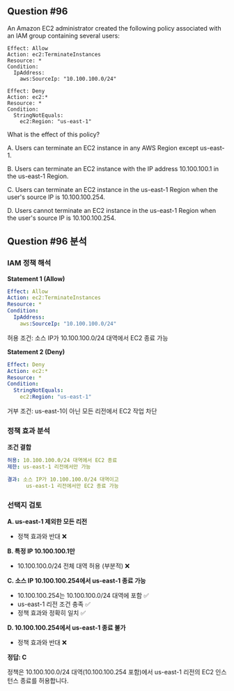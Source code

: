 ## Question #96
An Amazon EC2 administrator created the following policy associated with an IAM group containing several users:

```
Effect: Allow
Action: ec2:TerminateInstances
Resource: *
Condition: 
  IpAddress:
    aws:SourceIp: "10.100.100.0/24"
```
```
Effect: Deny  
Action: ec2:*
Resource: *
Condition:
  StringNotEquals:
    ec2:Region: "us-east-1"
```
What is the effect of this policy?

A. Users can terminate an EC2 instance in any AWS Region except us-east-1.

B. Users can terminate an EC2 instance with the IP address 10.100.100.1 in the us-east-1 Region.

C. Users can terminate an EC2 instance in the us-east-1 Region when the user's source IP is 10.100.100.254.

D. Users cannot terminate an EC2 instance in the us-east-1 Region when the user's source IP is 10.100.100.254.


## Question #96 분석

### IAM 정책 해석

**Statement 1 (Allow)**
```yaml
Effect: Allow
Action: ec2:TerminateInstances
Resource: *
Condition: 
  IpAddress:
    aws:SourceIp: "10.100.100.0/24"
```
허용 조건: 소스 IP가 10.100.100.0/24 대역에서 EC2 종료 가능

**Statement 2 (Deny)**
```yaml
Effect: Deny  
Action: ec2:*
Resource: *
Condition:
  StringNotEquals:
    ec2:Region: "us-east-1"
```
거부 조건: us-east-1이 아닌 모든 리전에서 EC2 작업 차단

### 정책 효과 분석

**조건 결합**
```yaml
허용: 10.100.100.0/24 대역에서 EC2 종료
제한: us-east-1 리전에서만 가능

결과: 소스 IP가 10.100.100.0/24 대역이고 
      us-east-1 리전에서만 EC2 종료 가능
```

### 선택지 검토

**A. us-east-1 제외한 모든 리전**
- 정책 효과와 반대 ❌

**B. 특정 IP 10.100.100.1만**
- 10.100.100.0/24 전체 대역 허용 (부분적) ❌

**C. 소스 IP 10.100.100.254에서 us-east-1 종료 가능**
- 10.100.100.254는 10.100.100.0/24 대역에 포함 ✅
- us-east-1 리전 조건 충족 ✅
- 정책 효과와 정확히 일치 ✅

**D. 10.100.100.254에서 us-east-1 종료 불가**
- 정책 효과와 반대 ❌

**정답: C**

정책은 10.100.100.0/24 대역(10.100.100.254 포함)에서 us-east-1 리전의 EC2 인스턴스 종료를 허용합니다.